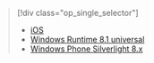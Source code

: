 > [!div class="op_single_selector"]
>- [iOS](../articles/notification-hubs/notification-hubs-ios-xplat-segmented-apns-push-notification.md)
>- [Windows Runtime 8.1 universal](../articles/notification-hubs/notification-hubs-windows-notification-dotnet-push-xplat-segmented-wns.md)
>- [Windows Phone Silverlight 8.x](../articles/notification-hubs/notification-hubs-windows-phone-push-xplat-segmented-mpns-notification.md)